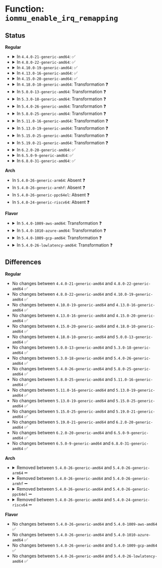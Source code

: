# Function: <code>iommu_enable_irq_remapping</code>

## Status
<b>Regular</b>
<ul>
<li>
<details>
<summary>In <code>4.4.0-21-generic-amd64</code>: ✅</summary>

```c
void iommu_enable_irq_remapping(struct intel_iommu * iommu)
```

```json
{
  "name": "iommu_enable_irq_remapping",
  "collision_type": "Unique Static",
  "inline_type": "No",
  "funcs": [
    {
      "addr": 18446744071584336272,
      "name": "iommu_enable_irq_remapping",
      "external": false,
      "loc": "drivers/iommu/intel_irq_remapping.c:480",
      "file": "drivers/iommu/intel_irq_remapping.c",
      "inline": "seen, unknown",
      "caller_inline": [],
      "caller_func": [
        "drivers/iommu/intel_irq_remapping.c:intel_enable_irq_remapping",
        "drivers/iommu/intel_irq_remapping.c:reenable_irq_remapping",
        "drivers/iommu/intel_irq_remapping.c:dmar_ir_hotplug"
      ]
    }
  ],
  "symbols": [
    {
      "addr": 18446744071584336272,
      "name": "iommu_enable_irq_remapping",
      "section": ".text",
      "bind": "STB_LOCAL",
      "size": 198
    }
  ]
}
```
</details>
</li>
<li>
<details>
<summary>In <code>4.8.0-22-generic-amd64</code>: ✅</summary>

```c
void iommu_enable_irq_remapping(struct intel_iommu * iommu)
```

```json
{
  "name": "iommu_enable_irq_remapping",
  "collision_type": "Unique Static",
  "inline_type": "No",
  "funcs": [
    {
      "addr": 18446744071584683360,
      "name": "iommu_enable_irq_remapping",
      "external": false,
      "loc": "drivers/iommu/intel_irq_remapping.c:480",
      "file": "drivers/iommu/intel_irq_remapping.c",
      "inline": "seen, unknown",
      "caller_inline": [],
      "caller_func": [
        "drivers/iommu/intel_irq_remapping.c:dmar_ir_hotplug",
        "drivers/iommu/intel_irq_remapping.c:reenable_irq_remapping",
        "drivers/iommu/intel_irq_remapping.c:intel_enable_irq_remapping"
      ]
    }
  ],
  "symbols": [
    {
      "addr": 18446744071584683360,
      "name": "iommu_enable_irq_remapping",
      "section": ".text",
      "bind": "STB_LOCAL",
      "size": 234
    }
  ]
}
```
</details>
</li>
<li>
<details>
<summary>In <code>4.10.0-19-generic-amd64</code>: ✅</summary>

```c
void iommu_enable_irq_remapping(struct intel_iommu * iommu)
```

```json
{
  "name": "iommu_enable_irq_remapping",
  "collision_type": "Unique Static",
  "inline_type": "No",
  "funcs": [
    {
      "addr": 18446744071584869920,
      "name": "iommu_enable_irq_remapping",
      "external": false,
      "loc": "drivers/iommu/intel_irq_remapping.c:480",
      "file": "drivers/iommu/intel_irq_remapping.c",
      "inline": "seen, unknown",
      "caller_inline": [],
      "caller_func": [
        "drivers/iommu/intel_irq_remapping.c:dmar_ir_hotplug",
        "drivers/iommu/intel_irq_remapping.c:reenable_irq_remapping",
        "drivers/iommu/intel_irq_remapping.c:intel_enable_irq_remapping"
      ]
    }
  ],
  "symbols": [
    {
      "addr": 18446744071584869920,
      "name": "iommu_enable_irq_remapping",
      "section": ".text",
      "bind": "STB_LOCAL",
      "size": 234
    }
  ]
}
```
</details>
</li>
<li>
<details>
<summary>In <code>4.13.0-16-generic-amd64</code>: ✅</summary>

```c
void iommu_enable_irq_remapping(struct intel_iommu * iommu)
```

```json
{
  "name": "iommu_enable_irq_remapping",
  "collision_type": "Unique Static",
  "inline_type": "No",
  "funcs": [
    {
      "addr": 18446744071584958992,
      "name": "iommu_enable_irq_remapping",
      "external": false,
      "loc": "drivers/iommu/intel_irq_remapping.c:472",
      "file": "drivers/iommu/intel_irq_remapping.c",
      "inline": "seen, unknown",
      "caller_inline": [],
      "caller_func": [
        "drivers/iommu/intel_irq_remapping.c:dmar_ir_hotplug",
        "drivers/iommu/intel_irq_remapping.c:reenable_irq_remapping",
        "drivers/iommu/intel_irq_remapping.c:intel_enable_irq_remapping"
      ]
    }
  ],
  "symbols": [
    {
      "addr": 18446744071584958992,
      "name": "iommu_enable_irq_remapping",
      "section": ".text",
      "bind": "STB_LOCAL",
      "size": 194
    }
  ]
}
```
</details>
</li>
<li>
<details>
<summary>In <code>4.15.0-20-generic-amd64</code>: ✅</summary>

```c
void iommu_enable_irq_remapping(struct intel_iommu * iommu)
```

```json
{
  "name": "iommu_enable_irq_remapping",
  "collision_type": "Unique Static",
  "inline_type": "No",
  "funcs": [
    {
      "addr": 18446744071585380256,
      "name": "iommu_enable_irq_remapping",
      "external": false,
      "loc": "drivers/iommu/intel_irq_remapping.c:473",
      "file": "drivers/iommu/intel_irq_remapping.c",
      "inline": "seen, unknown",
      "caller_inline": [],
      "caller_func": [
        "drivers/iommu/intel_irq_remapping.c:dmar_ir_hotplug",
        "drivers/iommu/intel_irq_remapping.c:reenable_irq_remapping",
        "drivers/iommu/intel_irq_remapping.c:intel_enable_irq_remapping"
      ]
    }
  ],
  "symbols": [
    {
      "addr": 18446744071585380256,
      "name": "iommu_enable_irq_remapping",
      "section": ".text",
      "bind": "STB_LOCAL",
      "size": 199
    }
  ]
}
```
</details>
</li>
<li>
<details>
<summary>In <code>4.18.0-10-generic-amd64</code>: Transformation ❓</summary>

```c
void iommu_enable_irq_remapping(struct intel_iommu * iommu)
```

```json
{
  "name": "iommu_enable_irq_remapping",
  "collision_type": "Unique Static",
  "inline_type": "No",
  "funcs": [
    {
      "addr": 0,
      "name": "iommu_enable_irq_remapping",
      "external": false,
      "loc": "drivers/iommu/intel_irq_remapping.c:473",
      "file": "drivers/iommu/intel_irq_remapping.c",
      "inline": "seen, unknown",
      "caller_inline": [],
      "caller_func": [
        "drivers/iommu/intel_irq_remapping.c:dmar_ir_hotplug",
        "drivers/iommu/intel_irq_remapping.c:reenable_irq_remapping",
        "drivers/iommu/intel_irq_remapping.c:intel_enable_irq_remapping"
      ]
    }
  ],
  "symbols": [
    {
      "addr": 18446744071585623440,
      "name": "iommu_enable_irq_remapping",
      "section": ".text",
      "bind": "STB_LOCAL",
      "size": 214
    },
    {
      "addr": 18446744071585629048,
      "name": "iommu_enable_irq_remapping.cold.17",
      "section": ".text",
      "bind": "STB_LOCAL",
      "size": 12
    }
  ]
}
```
</details>
</li>
<li>
<details>
<summary>In <code>5.0.0-13-generic-amd64</code>: Transformation ❓</summary>

```c
void iommu_enable_irq_remapping(struct intel_iommu * iommu)
```

```json
{
  "name": "iommu_enable_irq_remapping",
  "collision_type": "Unique Static",
  "inline_type": "No",
  "funcs": [
    {
      "addr": 0,
      "name": "iommu_enable_irq_remapping",
      "external": false,
      "loc": "drivers/iommu/intel_irq_remapping.c:475",
      "file": "drivers/iommu/intel_irq_remapping.c",
      "inline": "seen, unknown",
      "caller_inline": [],
      "caller_func": [
        "drivers/iommu/intel_irq_remapping.c:dmar_ir_hotplug",
        "drivers/iommu/intel_irq_remapping.c:reenable_irq_remapping",
        "drivers/iommu/intel_irq_remapping.c:intel_enable_irq_remapping"
      ]
    }
  ],
  "symbols": [
    {
      "addr": 18446744071585750592,
      "name": "iommu_enable_irq_remapping",
      "section": ".text",
      "bind": "STB_LOCAL",
      "size": 214
    },
    {
      "addr": 18446744071585756248,
      "name": "iommu_enable_irq_remapping.cold.17",
      "section": ".text",
      "bind": "STB_LOCAL",
      "size": 12
    }
  ]
}
```
</details>
</li>
<li>
<details>
<summary>In <code>5.3.0-18-generic-amd64</code>: Transformation ❓</summary>

```c
void iommu_enable_irq_remapping(struct intel_iommu * iommu)
```

```json
{
  "name": "iommu_enable_irq_remapping",
  "collision_type": "Unique Static",
  "inline_type": "No",
  "funcs": [
    {
      "addr": 0,
      "name": "iommu_enable_irq_remapping",
      "external": false,
      "loc": "drivers/iommu/intel_irq_remapping.c:501",
      "file": "drivers/iommu/intel_irq_remapping.c",
      "inline": "seen, unknown",
      "caller_inline": [],
      "caller_func": [
        "drivers/iommu/intel_irq_remapping.c:dmar_ir_hotplug",
        "drivers/iommu/intel_irq_remapping.c:reenable_irq_remapping",
        "drivers/iommu/intel_irq_remapping.c:intel_enable_irq_remapping"
      ]
    }
  ],
  "symbols": [
    {
      "addr": 18446744071585982336,
      "name": "iommu_enable_irq_remapping",
      "section": ".text",
      "bind": "STB_LOCAL",
      "size": 172
    },
    {
      "addr": 18446744071585988023,
      "name": "iommu_enable_irq_remapping.cold",
      "section": ".text",
      "bind": "STB_LOCAL",
      "size": 12
    }
  ]
}
```
</details>
</li>
<li>
<details>
<summary>In <code>5.4.0-26-generic-amd64</code>: Transformation ❓</summary>

```c
void iommu_enable_irq_remapping(struct intel_iommu * iommu)
```

```json
{
  "name": "iommu_enable_irq_remapping",
  "collision_type": "Unique Static",
  "inline_type": "No",
  "funcs": [
    {
      "addr": 0,
      "name": "iommu_enable_irq_remapping",
      "external": false,
      "loc": "drivers/iommu/intel_irq_remapping.c:501",
      "file": "drivers/iommu/intel_irq_remapping.c",
      "inline": "seen, unknown",
      "caller_inline": [],
      "caller_func": [
        "drivers/iommu/intel_irq_remapping.c:dmar_ir_hotplug",
        "drivers/iommu/intel_irq_remapping.c:reenable_irq_remapping",
        "drivers/iommu/intel_irq_remapping.c:intel_enable_irq_remapping"
      ]
    }
  ],
  "symbols": [
    {
      "addr": 18446744071586129344,
      "name": "iommu_enable_irq_remapping",
      "section": ".text",
      "bind": "STB_LOCAL",
      "size": 172
    },
    {
      "addr": 18446744071586135031,
      "name": "iommu_enable_irq_remapping.cold",
      "section": ".text",
      "bind": "STB_LOCAL",
      "size": 12
    }
  ]
}
```
</details>
</li>
<li>
<details>
<summary>In <code>5.8.0-25-generic-amd64</code>: Transformation ❓</summary>

```c
void iommu_enable_irq_remapping(struct intel_iommu * iommu)
```

```json
{
  "name": "iommu_enable_irq_remapping",
  "collision_type": "Unique Static",
  "inline_type": "No",
  "funcs": [
    {
      "addr": 0,
      "name": "iommu_enable_irq_remapping",
      "external": false,
      "loc": "drivers/iommu/intel/irq_remapping.c:501",
      "file": "drivers/iommu/intel/irq_remapping.c",
      "inline": "seen, unknown",
      "caller_inline": [],
      "caller_func": [
        "drivers/iommu/intel/irq_remapping.c:dmar_ir_add",
        "drivers/iommu/intel/irq_remapping.c:reenable_irq_remapping",
        "drivers/iommu/intel/irq_remapping.c:intel_enable_irq_remapping"
      ]
    }
  ],
  "symbols": [
    {
      "addr": 18446744071586884368,
      "name": "iommu_enable_irq_remapping",
      "section": ".text",
      "bind": "STB_LOCAL",
      "size": 236
    },
    {
      "addr": 18446744071586890506,
      "name": "iommu_enable_irq_remapping.cold",
      "section": ".text",
      "bind": "STB_LOCAL",
      "size": 12
    }
  ]
}
```
</details>
</li>
<li>
<details>
<summary>In <code>5.11.0-16-generic-amd64</code>: Transformation ❓</summary>

```c
void iommu_enable_irq_remapping(struct intel_iommu * iommu)
```

```json
{
  "name": "iommu_enable_irq_remapping",
  "collision_type": "Unique Static",
  "inline_type": "No",
  "funcs": [
    {
      "addr": 0,
      "name": "iommu_enable_irq_remapping",
      "external": false,
      "loc": "drivers/iommu/intel/irq_remapping.c:499",
      "file": "drivers/iommu/intel/irq_remapping.c",
      "inline": "seen, unknown",
      "caller_inline": [],
      "caller_func": [
        "drivers/iommu/intel/irq_remapping.c:dmar_ir_add",
        "drivers/iommu/intel/irq_remapping.c:reenable_irq_remapping",
        "drivers/iommu/intel/irq_remapping.c:intel_enable_irq_remapping"
      ]
    }
  ],
  "symbols": [
    {
      "addr": 18446744071586934896,
      "name": "iommu_enable_irq_remapping",
      "section": ".text",
      "bind": "STB_LOCAL",
      "size": 236
    },
    {
      "addr": 18446744071591481512,
      "name": "iommu_enable_irq_remapping.cold",
      "section": ".text",
      "bind": "STB_LOCAL",
      "size": 12
    }
  ]
}
```
</details>
</li>
<li>
<details>
<summary>In <code>5.13.0-19-generic-amd64</code>: Transformation ❓</summary>

```c
void iommu_enable_irq_remapping(struct intel_iommu * iommu)
```

```json
{
  "name": "iommu_enable_irq_remapping",
  "collision_type": "Unique Static",
  "inline_type": "No",
  "funcs": [
    {
      "addr": 0,
      "name": "iommu_enable_irq_remapping",
      "external": false,
      "loc": "drivers/iommu/intel/irq_remapping.c:500",
      "file": "drivers/iommu/intel/irq_remapping.c",
      "inline": "seen, unknown",
      "caller_inline": [],
      "caller_func": [
        "drivers/iommu/intel/irq_remapping.c:dmar_ir_hotplug",
        "drivers/iommu/intel/irq_remapping.c:reenable_irq_remapping",
        "drivers/iommu/intel/irq_remapping.c:intel_enable_irq_remapping"
      ]
    }
  ],
  "symbols": [
    {
      "addr": 18446744071586816864,
      "name": "iommu_enable_irq_remapping",
      "section": ".text",
      "bind": "STB_LOCAL",
      "size": 239
    },
    {
      "addr": 18446744071591425050,
      "name": "iommu_enable_irq_remapping.cold",
      "section": ".text",
      "bind": "STB_LOCAL",
      "size": 12
    }
  ]
}
```
</details>
</li>
<li>
<details>
<summary>In <code>5.15.0-25-generic-amd64</code>: Transformation ❓</summary>

```c
void iommu_enable_irq_remapping(struct intel_iommu * iommu)
```

```json
{
  "name": "iommu_enable_irq_remapping",
  "collision_type": "Unique Static",
  "inline_type": "No",
  "funcs": [
    {
      "addr": 0,
      "name": "iommu_enable_irq_remapping",
      "external": false,
      "loc": "drivers/iommu/intel/irq_remapping.c:500",
      "file": "drivers/iommu/intel/irq_remapping.c",
      "inline": "seen, unknown",
      "caller_inline": [],
      "caller_func": [
        "drivers/iommu/intel/irq_remapping.c:dmar_ir_hotplug",
        "drivers/iommu/intel/irq_remapping.c:reenable_irq_remapping",
        "drivers/iommu/intel/irq_remapping.c:intel_enable_irq_remapping"
      ]
    }
  ],
  "symbols": [
    {
      "addr": 18446744071587375520,
      "name": "iommu_enable_irq_remapping",
      "section": ".text",
      "bind": "STB_LOCAL",
      "size": 239
    },
    {
      "addr": 18446744071592481810,
      "name": "iommu_enable_irq_remapping.cold",
      "section": ".text",
      "bind": "STB_LOCAL",
      "size": 12
    }
  ]
}
```
</details>
</li>
<li>
<details>
<summary>In <code>5.19.0-21-generic-amd64</code>: Transformation ❓</summary>

```c
void iommu_enable_irq_remapping(struct intel_iommu * iommu)
```

```json
{
  "name": "iommu_enable_irq_remapping",
  "collision_type": "Unique Static",
  "inline_type": "No",
  "funcs": [
    {
      "addr": 0,
      "name": "iommu_enable_irq_remapping",
      "external": false,
      "loc": "drivers/iommu/intel/irq_remapping.c:500",
      "file": "drivers/iommu/intel/irq_remapping.c",
      "inline": "seen, unknown",
      "caller_inline": [],
      "caller_func": [
        "drivers/iommu/intel/irq_remapping.c:dmar_ir_hotplug",
        "drivers/iommu/intel/irq_remapping.c:reenable_irq_remapping",
        "drivers/iommu/intel/irq_remapping.c:intel_enable_irq_remapping"
      ]
    }
  ],
  "symbols": [
    {
      "addr": 18446744071588685392,
      "name": "iommu_enable_irq_remapping",
      "section": ".text",
      "bind": "STB_LOCAL",
      "size": 253
    },
    {
      "addr": 18446744071594350809,
      "name": "iommu_enable_irq_remapping.cold",
      "section": ".text",
      "bind": "STB_LOCAL",
      "size": 12
    }
  ]
}
```
</details>
</li>
<li>
<details>
<summary>In <code>6.2.0-20-generic-amd64</code>: ✅</summary>

```c
void iommu_enable_irq_remapping(struct intel_iommu * iommu)
```

```json
{
  "name": "iommu_enable_irq_remapping",
  "collision_type": "Unique Static",
  "inline_type": "No",
  "funcs": [
    {
      "addr": 18446744071590163408,
      "name": "iommu_enable_irq_remapping",
      "external": false,
      "loc": "drivers/iommu/intel/irq_remapping.c:499",
      "file": "drivers/iommu/intel/irq_remapping.c",
      "inline": "seen, unknown",
      "caller_inline": [],
      "caller_func": [
        "drivers/iommu/intel/irq_remapping.c:dmar_ir_hotplug",
        "drivers/iommu/intel/irq_remapping.c:reenable_irq_remapping",
        "drivers/iommu/intel/irq_remapping.c:intel_enable_irq_remapping"
      ]
    }
  ],
  "symbols": [
    {
      "addr": 18446744071590163408,
      "name": "iommu_enable_irq_remapping",
      "section": ".text",
      "bind": "STB_LOCAL",
      "size": 252
    }
  ]
}
```
</details>
</li>
<li>
<details>
<summary>In <code>6.5.0-9-generic-amd64</code>: ✅</summary>

```c
void iommu_enable_irq_remapping(struct intel_iommu * iommu)
```

```json
{
  "name": "iommu_enable_irq_remapping",
  "collision_type": "Unique Static",
  "inline_type": "No",
  "funcs": [
    {
      "addr": 18446744071590477280,
      "name": "iommu_enable_irq_remapping",
      "external": false,
      "loc": "drivers/iommu/intel/irq_remapping.c:491",
      "file": "drivers/iommu/intel/irq_remapping.c",
      "inline": "seen, unknown",
      "caller_inline": [],
      "caller_func": [
        "drivers/iommu/intel/irq_remapping.c:dmar_ir_hotplug",
        "drivers/iommu/intel/irq_remapping.c:reenable_irq_remapping",
        "drivers/iommu/intel/irq_remapping.c:intel_enable_irq_remapping"
      ]
    }
  ],
  "symbols": [
    {
      "addr": 18446744071590477280,
      "name": "iommu_enable_irq_remapping",
      "section": ".text",
      "bind": "STB_LOCAL",
      "size": 261
    }
  ]
}
```
</details>
</li>
<li>
<details>
<summary>In <code>6.8.0-31-generic-amd64</code>: ✅</summary>

```c
void iommu_enable_irq_remapping(struct intel_iommu * iommu)
```

```json
{
  "name": "iommu_enable_irq_remapping",
  "collision_type": "Unique Static",
  "inline_type": "No",
  "funcs": [
    {
      "addr": 18446744071590827808,
      "name": "iommu_enable_irq_remapping",
      "external": false,
      "loc": "drivers/iommu/intel/irq_remapping.c:491",
      "file": "drivers/iommu/intel/irq_remapping.c",
      "inline": "seen, unknown",
      "caller_inline": [],
      "caller_func": [
        "drivers/iommu/intel/irq_remapping.c:dmar_ir_add",
        "drivers/iommu/intel/irq_remapping.c:reenable_irq_remapping",
        "drivers/iommu/intel/irq_remapping.c:intel_enable_irq_remapping"
      ]
    }
  ],
  "symbols": [
    {
      "addr": 18446744071590827808,
      "name": "iommu_enable_irq_remapping",
      "section": ".text",
      "bind": "STB_LOCAL",
      "size": 261
    }
  ]
}
```
</details>
</li>
</ul>
<b>Arch</b>
<ul>
<li>
In <code>5.4.0-26-generic-arm64</code>: Absent ❓
</li>
<li>
In <code>5.4.0-26-generic-armhf</code>: Absent ❓
</li>
<li>
In <code>5.4.0-26-generic-ppc64el</code>: Absent ❓
</li>
<li>
In <code>5.4.0-24-generic-riscv64</code>: Absent ❓
</li>
</ul>
<b>Flavor</b>
<ul>
<li>
<details>
<summary>In <code>5.4.0-1009-aws-amd64</code>: Transformation ❓</summary>

```c
void iommu_enable_irq_remapping(struct intel_iommu * iommu)
```

```json
{
  "name": "iommu_enable_irq_remapping",
  "collision_type": "Unique Static",
  "inline_type": "No",
  "funcs": [
    {
      "addr": 0,
      "name": "iommu_enable_irq_remapping",
      "external": false,
      "loc": "drivers/iommu/intel_irq_remapping.c:501",
      "file": "drivers/iommu/intel_irq_remapping.c",
      "inline": "seen, unknown",
      "caller_inline": [],
      "caller_func": [
        "drivers/iommu/intel_irq_remapping.c:dmar_ir_hotplug",
        "drivers/iommu/intel_irq_remapping.c:reenable_irq_remapping",
        "drivers/iommu/intel_irq_remapping.c:intel_enable_irq_remapping"
      ]
    }
  ],
  "symbols": [
    {
      "addr": 18446744071585889712,
      "name": "iommu_enable_irq_remapping",
      "section": ".text",
      "bind": "STB_LOCAL",
      "size": 172
    },
    {
      "addr": 18446744071585895399,
      "name": "iommu_enable_irq_remapping.cold",
      "section": ".text",
      "bind": "STB_LOCAL",
      "size": 12
    }
  ]
}
```
</details>
</li>
<li>
<details>
<summary>In <code>5.4.0-1010-azure-amd64</code>: Transformation ❓</summary>

```c
void iommu_enable_irq_remapping(struct intel_iommu * iommu)
```

```json
{
  "name": "iommu_enable_irq_remapping",
  "collision_type": "Unique Static",
  "inline_type": "No",
  "funcs": [
    {
      "addr": 0,
      "name": "iommu_enable_irq_remapping",
      "external": false,
      "loc": "drivers/iommu/intel_irq_remapping.c:501",
      "file": "drivers/iommu/intel_irq_remapping.c",
      "inline": "seen, unknown",
      "caller_inline": [],
      "caller_func": [
        "drivers/iommu/intel_irq_remapping.c:dmar_ir_hotplug",
        "drivers/iommu/intel_irq_remapping.c:reenable_irq_remapping",
        "drivers/iommu/intel_irq_remapping.c:intel_enable_irq_remapping"
      ]
    }
  ],
  "symbols": [
    {
      "addr": 18446744071585749488,
      "name": "iommu_enable_irq_remapping",
      "section": ".text",
      "bind": "STB_LOCAL",
      "size": 172
    },
    {
      "addr": 18446744071585755164,
      "name": "iommu_enable_irq_remapping.cold",
      "section": ".text",
      "bind": "STB_LOCAL",
      "size": 12
    }
  ]
}
```
</details>
</li>
<li>
<details>
<summary>In <code>5.4.0-1009-gcp-amd64</code>: Transformation ❓</summary>

```c
void iommu_enable_irq_remapping(struct intel_iommu * iommu)
```

```json
{
  "name": "iommu_enable_irq_remapping",
  "collision_type": "Unique Static",
  "inline_type": "No",
  "funcs": [
    {
      "addr": 0,
      "name": "iommu_enable_irq_remapping",
      "external": false,
      "loc": "drivers/iommu/intel_irq_remapping.c:501",
      "file": "drivers/iommu/intel_irq_remapping.c",
      "inline": "seen, unknown",
      "caller_inline": [],
      "caller_func": [
        "drivers/iommu/intel_irq_remapping.c:dmar_ir_hotplug",
        "drivers/iommu/intel_irq_remapping.c:reenable_irq_remapping",
        "drivers/iommu/intel_irq_remapping.c:intel_enable_irq_remapping"
      ]
    }
  ],
  "symbols": [
    {
      "addr": 18446744071586079360,
      "name": "iommu_enable_irq_remapping",
      "section": ".text",
      "bind": "STB_LOCAL",
      "size": 172
    },
    {
      "addr": 18446744071586085047,
      "name": "iommu_enable_irq_remapping.cold",
      "section": ".text",
      "bind": "STB_LOCAL",
      "size": 12
    }
  ]
}
```
</details>
</li>
<li>
<details>
<summary>In <code>5.4.0-26-lowlatency-amd64</code>: Transformation ❓</summary>

```c
void iommu_enable_irq_remapping(struct intel_iommu * iommu)
```

```json
{
  "name": "iommu_enable_irq_remapping",
  "collision_type": "Unique Static",
  "inline_type": "No",
  "funcs": [
    {
      "addr": 0,
      "name": "iommu_enable_irq_remapping",
      "external": false,
      "loc": "drivers/iommu/intel_irq_remapping.c:501",
      "file": "drivers/iommu/intel_irq_remapping.c",
      "inline": "seen, unknown",
      "caller_inline": [],
      "caller_func": [
        "drivers/iommu/intel_irq_remapping.c:dmar_ir_hotplug",
        "drivers/iommu/intel_irq_remapping.c:reenable_irq_remapping",
        "drivers/iommu/intel_irq_remapping.c:intel_enable_irq_remapping"
      ]
    }
  ],
  "symbols": [
    {
      "addr": 18446744071586187648,
      "name": "iommu_enable_irq_remapping",
      "section": ".text",
      "bind": "STB_LOCAL",
      "size": 172
    },
    {
      "addr": 18446744071586193335,
      "name": "iommu_enable_irq_remapping.cold",
      "section": ".text",
      "bind": "STB_LOCAL",
      "size": 12
    }
  ]
}
```
</details>
</li>
</ul>

## Differences
<b>Regular</b>
<ul>
<li>
No changes between <code>4.4.0-21-generic-amd64</code> and <code>4.8.0-22-generic-amd64</code> ✅
</li>
<li>
No changes between <code>4.8.0-22-generic-amd64</code> and <code>4.10.0-19-generic-amd64</code> ✅
</li>
<li>
No changes between <code>4.10.0-19-generic-amd64</code> and <code>4.13.0-16-generic-amd64</code> ✅
</li>
<li>
No changes between <code>4.13.0-16-generic-amd64</code> and <code>4.15.0-20-generic-amd64</code> ✅
</li>
<li>
No changes between <code>4.15.0-20-generic-amd64</code> and <code>4.18.0-10-generic-amd64</code> ✅
</li>
<li>
No changes between <code>4.18.0-10-generic-amd64</code> and <code>5.0.0-13-generic-amd64</code> ✅
</li>
<li>
No changes between <code>5.0.0-13-generic-amd64</code> and <code>5.3.0-18-generic-amd64</code> ✅
</li>
<li>
No changes between <code>5.3.0-18-generic-amd64</code> and <code>5.4.0-26-generic-amd64</code> ✅
</li>
<li>
No changes between <code>5.4.0-26-generic-amd64</code> and <code>5.8.0-25-generic-amd64</code> ✅
</li>
<li>
No changes between <code>5.8.0-25-generic-amd64</code> and <code>5.11.0-16-generic-amd64</code> ✅
</li>
<li>
No changes between <code>5.11.0-16-generic-amd64</code> and <code>5.13.0-19-generic-amd64</code> ✅
</li>
<li>
No changes between <code>5.13.0-19-generic-amd64</code> and <code>5.15.0-25-generic-amd64</code> ✅
</li>
<li>
No changes between <code>5.15.0-25-generic-amd64</code> and <code>5.19.0-21-generic-amd64</code> ✅
</li>
<li>
No changes between <code>5.19.0-21-generic-amd64</code> and <code>6.2.0-20-generic-amd64</code> ✅
</li>
<li>
No changes between <code>6.2.0-20-generic-amd64</code> and <code>6.5.0-9-generic-amd64</code> ✅
</li>
<li>
No changes between <code>6.5.0-9-generic-amd64</code> and <code>6.8.0-31-generic-amd64</code> ✅
</li>
</ul>
<b>Arch</b>
<ul>
<li>
<details>
<summary>Removed between <code>5.4.0-26-generic-amd64</code> and <code>5.4.0-26-generic-arm64</code> ➖</summary>

```c
void iommu_enable_irq_remapping(struct intel_iommu * iommu)
```
</details>
</li>
<li>
<details>
<summary>Removed between <code>5.4.0-26-generic-amd64</code> and <code>5.4.0-26-generic-armhf</code> ➖</summary>

```c
void iommu_enable_irq_remapping(struct intel_iommu * iommu)
```
</details>
</li>
<li>
<details>
<summary>Removed between <code>5.4.0-26-generic-amd64</code> and <code>5.4.0-26-generic-ppc64el</code> ➖</summary>

```c
void iommu_enable_irq_remapping(struct intel_iommu * iommu)
```
</details>
</li>
<li>
<details>
<summary>Removed between <code>5.4.0-26-generic-amd64</code> and <code>5.4.0-24-generic-riscv64</code> ➖</summary>

```c
void iommu_enable_irq_remapping(struct intel_iommu * iommu)
```
</details>
</li>
</ul>
<b>Flavor</b>
<ul>
<li>
No changes between <code>5.4.0-26-generic-amd64</code> and <code>5.4.0-1009-aws-amd64</code> ✅
</li>
<li>
No changes between <code>5.4.0-26-generic-amd64</code> and <code>5.4.0-1010-azure-amd64</code> ✅
</li>
<li>
No changes between <code>5.4.0-26-generic-amd64</code> and <code>5.4.0-1009-gcp-amd64</code> ✅
</li>
<li>
No changes between <code>5.4.0-26-generic-amd64</code> and <code>5.4.0-26-lowlatency-amd64</code> ✅
</li>
</ul>
